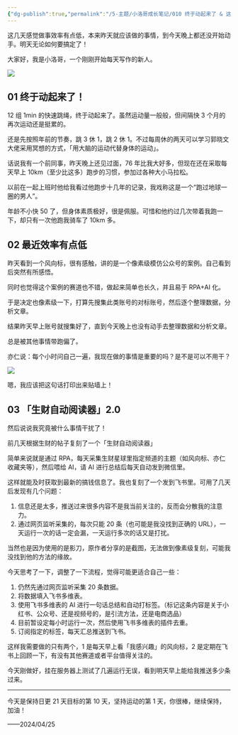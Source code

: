 ```yaml
---
{"dg-publish":true,"permalink":"/5-主题/小洛哥成长笔记/010 终于动起来了 & 这两天效率低 & 生财自动阅读器2.0/","tags":["小洛哥成长笔记"],"noteIcon":1,"created":"2024-04-25","updated":"2024-04-26"}
---
```


这几天感觉做事效率有点低，本来昨天就应该做的事情，到今天晚上都还没开始动手。明天无论如何要搞定了！

大家好，我是小洛哥，一个刚刚开始每天写作的新人。

![](https://images-ext-1.discordapp.net/external/fxPcYgG5U9fkrSBFsoqOzxhiH0d76vQqnRR0jUqaIXI/%3Frk3s%3D18ea6f23%26x-expires%3D1745593590%26x-signature%3D7b1Ntndh7ZpYlC5tairosv0uWVk%253D/https/p16-flow-sign-va.ciciai.com/ocean-cloud-tos-us/705217efef6a4f9786aea54daaede468.png~tplv-6bxrjdptv7-image.png?format=webp&quality=lossless)

## 01 终于动起来了！
12 组 1min 的快速跳绳，终于动起来了。虽然运动量一般般，但间隔快 3 个月的再次运动还是挺累的。

还是先按照年前的节奏，跳 3 休 1，跳 2 休 1。不过每周休的两天可以学习郭晓文大佬采用冥想的方式，「用大脑的运动代替身体的运动」。

话说我有一个前同事，昨天晚上还见过面，76 年比我大好多，但现在还在采取每天早上 10km（至少比这多）跑步的习惯，参加过各种大小马拉松。

以前在一起上班时他给我看过他跑步十几年的记录，我戏称这是一个“跑过地球一圈的男人”。

年龄不小快 50 了，但身体素质极好，很是佩服。可惜和他约过几次带着我跑一下，却只有一次他跑我骑车了 10km 多。

## 02 最近效率有点低
昨天看到一个风向标，很有感触，讲的是一个像素级模仿公众号的案例。自己看到后突然有所感悟。

同时也觉得这个案例的赛道也不错，做起来简单也长久，并且易于 RPA+AI 化。

于是决定也像素级一下，打算先搜集此类账号的对标账号，然后逐个整理数据，分析文章。

结果昨天早上账号就搜集好了，直到今天晚上也没有动手去整理数据和分析文章。

总是被其他事情带跑偏了。

亦仁说：每个小时问自己一遍，我现在做的事情是重要的吗？是不是可以不用干？

![](http://img.xlg.life/images/202404252328005.png)

嗯，我应该把这句话打印出来贴墙上！

## 03 「生财自动阅读器」2.0
然后说说我究竟被什么事情干扰了！

前几天根据生财的帖子复刻了一个「生财自动阅读器」

简单来说就是通过 RPA，每天采集生财星球里指定频道的主题（如风向标、亦仁收藏夹等），然后喂给 AI，请 AI 进行总结后每天自动发到微信里。

这样就能及时获取到最新的搞钱信息了。我也复刻了一个发到飞书里。可用了几天后发现有几个问题：

1. 信息还是太多，推送过来很多内容不是我当前关注的，反而会分散我的注意力。
2. 通过网页监听采集的，每次只能 20 条（也可能是我没找到正确的 URL），一天运行一次的话一定会漏，一天运行多次的话又是打扰。

当然也是因为使用的是影刀，原作者分享的是截图，无法做到像素级复刻，可能我没找到他的方法的缘故。

今天思考了一下，调整了一下流程，觉得可能更适合自己一些：
1. 仍然先通过网页监听采集 20 条数据。
2. 将数据填入飞书多维表。
3. 使用飞书多维表的 AI 进行一句话总结和自动打标签。（标记这条内容是关于小红书、公众号、还是视频号的，是引流方法，还是电商选品）
4. 目前暂设定每小时运行一次，然后使用飞书多维表的插件去重。
5. 订阅指定的标签，每天汇总推送到飞书。

这样我需要做的只有两个，1 是每天早上看「我感兴趣」的风向标，2 是定期在飞书上回顾一下，有没有其他赛道或者平台值得关注的。

今天刚做好，挂在服务器上测试了几遍运行无误，看到明天早上能给我推送多少条过来。

---

今天是保持日更 21 天目标的第 10 天，坚持运动的第 1 天，你很棒，继续保持，加油！

——2024/04/25